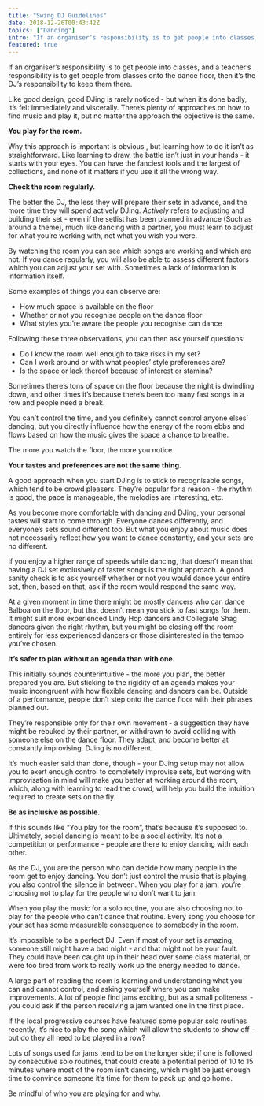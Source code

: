 ```yaml
---
title: "Swing DJ Guidelines"
date: 2018-12-26T00:43:42Z
topics: ["Dancing"]
intro: "If an organiser’s responsibility is to get people into classes, and a teacher’s responsibility is to get people from classes onto the dance floor, then it’s the DJ’s responsibility to keep them there."
featured: true
---
```


If an organiser’s responsibility is to get people into classes, and a teacher’s responsibility is to get people from classes onto the dance floor, then it’s the DJ’s responsibility to keep them there.

Like good design, good DJing is rarely noticed - but when it’s done badly, it’s felt immediately and viscerally. There’s plenty of approaches on how to find music and play it, but no matter the approach the objective is the same.

**You play for the room.**

Why this approach is important is obvious , but learning how to do it isn’t as straightforward. Like learning to draw, the battle isn’t just in your hands - it starts with your eyes. You can have the fanciest tools and the largest of collections, and none of it matters if you use it all the wrong way.

**Check the room regularly.**

The better the DJ, the less they will prepare their sets in advance, and the more time they will spend actively DJing. *Actively* refers to adjusting and building their set - even if the setlist has been planned in advance (Such as around a theme), much like dancing with a partner, you must learn to adjust for what you’re working with, not what you wish you were.

By watching the room you can see which songs are working and which are not. If you dance regularly, you will also be able to assess different factors which you can adjust your set with. Sometimes a lack of information is information itself.

Some examples of things you can observe are:

* How much space is available on the floor
* Whether or not you recognise people on the dance floor
* What styles you’re aware the people you recognise can dance

Following these three observations, you can then ask yourself questions:

* Do I know the room well enough to take risks in my set?
* Can I work around or with what peoples’ style preferences are?
* Is the space or lack thereof because of interest or stamina?


Sometimes there’s tons of space on the floor because the night is dwindling down, and other times it’s because there’s been too many fast songs in a row and people need a break. 

You can’t control the time, and you definitely cannot control anyone elses’ dancing, but you directly influence how the energy of the room ebbs and flows based on how the music gives the space a chance to breathe.

The more you watch the floor, the more you notice.

**Your tastes and preferences are not the same thing.**

A good approach when you start DJing is to stick to recognisable songs, which tend to be crowd pleasers. They’re popular for a reason - the rhythm is good, the pace is manageable, the melodies are interesting, etc.

As you become more comfortable with dancing and DJing, your personal tastes will start to come through. Everyone dances differently, and everyone’s sets sound different too. But what you enjoy about music does not necessarily reflect how you want to dance constantly, and your sets are no different.

If you enjoy a higher range of speeds while dancing, that doesn’t mean that having a DJ set exclusively of faster songs is the right approach. A good sanity check is to ask yourself whether or not you would dance your entire set, then, based on that, ask if the room would respond the same way.

At a given moment in time there might be mostly dancers who can dance Balboa on the floor, but that doesn’t mean you stick to fast songs for them. It might suit more experienced Lindy Hop dancers and Collegiate Shag dancers given the right rhythm, but you might be closing off the room entirely for less experienced dancers or those disinterested in the tempo you’ve chosen.

**It’s safer to plan without an agenda than with one.**

This initially sounds counterintuitive - the more you plan, the better prepared you are. But sticking to the rigidity of an agenda makes your music incongruent with how flexible dancing and dancers can be. Outside of a performance, people don’t step onto the dance floor with their phrases planned out.

They’re responsible only for their own movement - a suggestion they have might be rebuked by their partner, or withdrawn to avoid colliding with someone else on the dance floor. They adapt, and become better at constantly improvising. DJing is no different.


It’s much easier said than done, though - your DJing setup may not allow you to exert enough control to completely improvise sets, but working with improvisation in mind will make you better at working around the room, which, along with learning to read the crowd, will help you build the intuition required to create sets on the fly.

**Be as inclusive as possible.**

If this sounds like “You play for the room”, that’s because it’s supposed to. Ultimately, social dancing is meant to be a social activity. It’s not a competition or performance - people are there to enjoy dancing with each other.

As the DJ, you are the person who can decide how many people in the room get to enjoy dancing. You don’t just control the music that is playing, you also control the silence in between. When you play for a jam, you’re choosing not to play for the people who don’t want to jam.

When you play the music for a solo routine, you are also choosing not to play for the people who can’t dance that routine. Every song you choose for your set has some measurable consequence to somebody in the room.

It’s impossible to be a perfect DJ. Even if most of your set is amazing, someone still might have a bad night - and that might not be your fault. They could have been caught up in their head over some class material, or were too tired from work to really work up the energy needed to dance.

A large part of reading the room is learning and understanding what you can and cannot control, and asking yourself where you can make improvements. A lot of people find jams exciting, but as a small politeness - you could ask if the person receiving a jam wanted one in the first place.

If the local progressive courses have featured some popular solo routines recently, it’s nice to play the song which will allow the students to show off - but do they all need to be played in a row? 

Lots of songs used for jams tend to be on the longer side; if one is followed by consecutive solo routines, that could create a potential period of 10 to 15 minutes where most of the room isn’t dancing, which might be just enough time to convince someone it’s time for them to pack up and go home.

Be mindful of who you are playing for and why.
